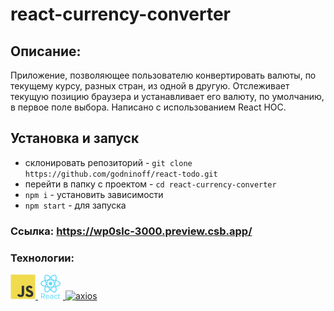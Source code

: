 # react-currency-converter

## Описание:

Приложение, позволяющее пользователю конвертировать валюты, по текущему курсу, разных стран, из одной в другую.
Отслеживает текущую позицию браузера и устанавливает его валюту, по умолчанию, в первое поле выбора.
Написано с использованием React HOC.

## **Установка и запуск**

- склонировать репозиторий - `git clone https://github.com/godninoff/react-todo.git`
- перейти в папку с проектом - `cd react-currency-converter`
- `npm i` - установить зависимости
- `npm start` - для запуска

### Ссылка: https://wp0slc-3000.preview.csb.app/

### Технологии:

<p align="left"> 
<a href="https://developer.mozilla.org/en-US/docs/Web/JavaScript" target="_blank"> <img src="https://raw.githubusercontent.com/devicons/devicon/master/icons/javascript/javascript-original.svg" alt="javascript" width="40" height="40"/> </a> 
<a href="https://reactjs.org/" target="_blank"> <img src="https://raw.githubusercontent.com/devicons/devicon/master/icons/react/react-original-wordmark.svg" alt="react" width="40" height="40"/> 
<a href="https://axios-http.com/ru/docs/intro" target="_blank"> <img src="https://encrypted-tbn0.gstatic.com/images?q=tbn:ANd9GcQ85l0k2eZftufqD6YIvxmjuL81YCOiseleEQ&usqp=CAU" alt="axios" width="40" height="40"/>
</p>
